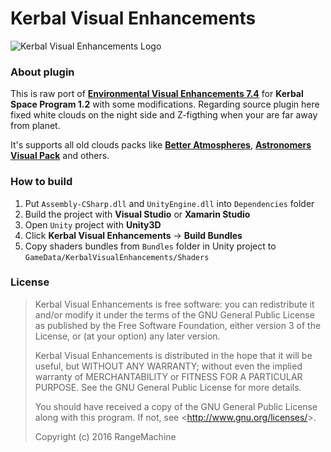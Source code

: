 # Kerbal Visual Enhancements
![Kerbal Visual Enhancements Logo](https://cloud.githubusercontent.com/assets/11577601/18886242/c375e298-84f7-11e6-8eb9-bf84e5dee596.jpg)

### About plugin

This is raw port of [**Environmental Visual Enhancements 7.4**](https://github.com/rbray89/EnvironmentalVisualEnhancements/releases/tag/7-4) for **Kerbal Space Program 1.2** with some modifications. Regarding source plugin here fixed white clouds on the night side and Z-figthing when your are far away from planet.

It's supports all old clouds packs like [**Better Atmospheres**](http://forum.kerbalspaceprogram.com/index.php?/topic/70221-025090-better-atmospheres-v5-june-14th-2014/), [**Astronomers Visual Pack**](http://forum.kerbalspaceprogram.com/index.php?/topic/92113-025-astronomers-visual-pack-interstellar-v2/) and others. 

### How to build

1. Put `Assembly-CSharp.dll` and `UnityEngine.dll` into `Dependencies` folder
2. Build the project with **Visual Studio** or **Xamarin Studio**
3. Open `Unity` project with **Unity3D**
4. Click **Kerbal Visual Enhancements** -> **Build Bundles**
5. Copy shaders bundles from `Bundles` folder in Unity project to `GameData/KerbalVisualEnhancements/Shaders`

### License

> Kerbal Visual Enhancements is free software: you can redistribute it and/or modify
> it under the terms of the GNU General Public License as published by
> the Free Software Foundation, either version 3 of the License, or
> (at your option) any later version.
> 
> Kerbal Visual Enhancements is distributed in the hope that it will be useful,
> but WITHOUT ANY WARRANTY; without even the implied warranty of
> MERCHANTABILITY or FITNESS FOR A PARTICULAR PURPOSE. See the
> GNU General Public License for more details.
> 
> You should have received a copy of the GNU General Public License
> along with this program. If not, see <<http://www.gnu.org/licenses/>>.
> 
> Copyright (c) 2016 RangeMachine
